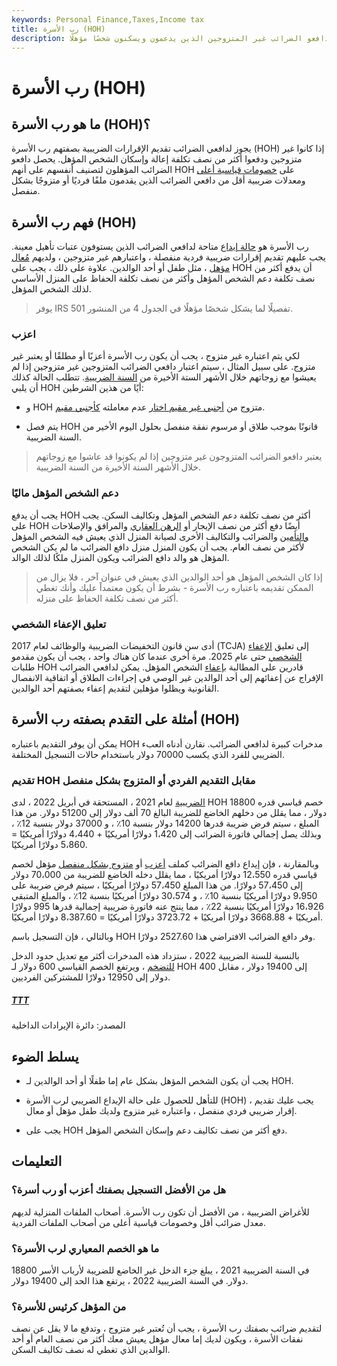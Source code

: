 ```yaml
---
keywords: Personal Finance,Taxes,Income tax
title: رب الأسرة (HOH)
description: رب الأسرة هو حالة تقديم الإقرارات الضريبية التي يستخدمها دافعو الضرائب غير المتزوجين الذين يدعمون ويسكنون شخصًا مؤهلًا.
---
```


# رب الأسرة (HOH)
## ما هو رب الأسرة (HOH)؟

يجوز لدافعي الضرائب تقديم الإقرارات الضريبية بصفتهم رب الأسرة (HOH) إذا كانوا غير متزوجين ودفعوا أكثر من نصف تكلفة إعالة وإسكان الشخص المؤهل. يحصل دافعو الضرائب المؤهلون لتصنيف أنفسهم على أنهم HOH على [خصومات قياسية أعلى](/standarddeduction) ومعدلات ضريبية أقل من دافعي الضرائب الذين يقدمون ملفًا فرديًا أو متزوجًا بشكل منفصل.

## فهم رب الأسرة (HOH)

رب الأسرة هو [حالة إيداع](/filingstatus) متاحة لدافعي الضرائب الذين يستوفون عتبات تأهيل معينة. يجب عليهم تقديم إقرارات ضريبية فردية منفصلة ، واعتبارهم غير متزوجين ، ولديهم [مُعال مؤهل](/dependent) ، مثل طفل أو أحد الوالدين. علاوة على ذلك ، يجب على HOH أن يدفع أكثر من نصف تكلفة دعم الشخص المؤهل وأكثر من نصف تكلفة الحفاظ على المنزل الأساسي لذلك الشخص المؤهل.

> يوفر IRS تفصيلًا لما يشكل شخصًا مؤهلًا في الجدول 4 من المنشور 501.

>

### اعزب

لكي يتم اعتباره غير متزوج ، يجب أن يكون رب الأسرة أعزبًا أو مطلقًا أو يعتبر غير متزوج. على سبيل المثال ، سيتم اعتبار دافعي الضرائب المتزوجين غير متزوجين إذا لم يعيشوا مع زوجاتهم خلال الأشهر الستة الأخيرة من [السنة الضريبية](/taxyear). تتطلب الحالة كذلك أن يلبي HOH أيًا من هذين الشرطين:

- و HOH متزوج من [أجنبي غير مقيم اختار](/nonresidentalien) عدم معاملته [كأجنبي مقيم](/residentalien).

- يتم فصل HOH قانونًا بموجب طلاق أو مرسوم نفقة منفصل بحلول اليوم الأخير من السنة الضريبية.

> يعتبر دافعو الضرائب المتزوجون غير متزوجين إذا لم يكونوا قد عاشوا مع زوجاتهم خلال الأشهر الستة الأخيرة من السنة الضريبية.

>

### دعم الشخص المؤهل ماليًا

يجب أن يدفع HOH أكثر من نصف تكلفة دعم الشخص المؤهل وتكاليف السكن. يجب على HOH أيضًا دفع أكثر من نصف الإيجار أو [الرهن العقاري](/mortgage) والمرافق والإصلاحات [والتأمين](/insurance) والضرائب والتكاليف الأخرى لصيانة المنزل الذي يعيش فيه الشخص المؤهل لأكثر من نصف العام. يجب أن يكون المنزل منزل دافع الضرائب ما لم يكن الشخص المؤهل هو والد دافع الضرائب ويكون المنزل ملكًا لذلك الوالد.

> إذا كان الشخص المؤهل هو أحد الوالدين الذي يعيش في عنوان آخر ، فلا يزال من الممكن تقديمه باعتباره رب الأسرة - بشرط أن يكون معتمداً عليك وأنك تغطي أكثر من نصف تكلفة الحفاظ على منزله.

>

### تعليق الإعفاء الشخصي

أدى سن قانون التخفيضات الضريبية والوظائف لعام 2017 (TCJA) إلى تعليق [الإعفاء الشخصي](/personal-exemption) حتى عام 2025. مرة أخرى عندما كان هناك واحد ، يجب أن يكون مقدمو طلبات HOH قادرين على المطالبة [بإعفاء](/exemption) الشخص المؤهل. يمكن لدافعي الضرائب الإفراج عن إعفائهم إلى أحد الوالدين غير الوصي في إجراءات الطلاق أو اتفاقية الانفصال القانونية ويظلوا مؤهلين لتقديم إعفاء بصفتهم أحد الوالدين.

## أمثلة على التقدم بصفته رب الأسرة (HOH)

يمكن أن يوفر التقديم باعتباره HOH مدخرات كبيرة لدافعي الضرائب. نقارن أدناه العبء الضريبي للفرد الذي يكسب 70000 دولار باستخدام حالات التسجيل المختلفة.

### تقديم HOH مقابل التقديم الفردي أو المتزوج بشكل منفصل

[الضريبية](/taxreturn) لعام 2021 ، المستحقة في أبريل 2022 ، لدى HOH خصم قياسي قدره 18800 دولار ، مما يقلل من دخلهم الخاضع للضريبة البالغ 70 ألف دولار إلى 51200 دولار. من هذا المبلغ ، سيتم فرض ضريبة قدرها 14200 دولار بنسبة 10٪ ، و 37000 دولار بنسبة 12٪ ، وبذلك يصل إجمالي فاتورة الضرائب إلى 1،420 دولارًا أمريكيًا + 4،440 دولارًا أمريكيًا = 5،860 دولارًا أمريكيًا.

وبالمقارنة ، فإن إيداع دافع الضرائب كملف [أعزب](/single) أو [متزوج بشكل منفصل](/mfs) مؤهل لخصم قياسي قدره 12،550 دولارًا أمريكيًا ، مما يقلل دخله الخاضع للضريبة من 70،000 دولار إلى 57،450 دولارًا. من هذا المبلغ 57،450 دولارًا أمريكيًا ، سيتم فرض ضريبة على 9،950 دولارًا أمريكيًا بنسبة 10٪ ، و 30،574 دولارًا أمريكيًا بنسبة 12٪ ، والمبلغ المتبقي 16،926 دولارًا أمريكيًا بنسبة 22٪ ، مما ينتج عنه فاتورة ضريبية إجمالية قدرها 995 دولارًا أمريكيًا + 3668.88 دولارًا أمريكيًا + 3723.72 دولارًا أمريكيًا = 8،387.60 دولارًا أمريكيًا.

وبالتالي ، فإن التسجيل باسم HOH وفر دافع الضرائب الافتراضي هذا 2527.60 دولارًا.

بالنسبة للسنة الضريبية 2022 ، ستزداد هذه المدخرات أكثر مع تعديل حدود الدخل [للتضخم](/inflation) ، ويرتفع الخصم القياسي 600 دولار لـ HOH إلى 19400 دولار ، مقابل 400 دولار إلى 12950 دولارًا للمشتركين الفرديين.

<h5> <a href=""> TTT </a> </h5>

المصدر: دائرة الإيرادات الداخلية

## يسلط الضوء

- يجب أن يكون الشخص المؤهل بشكل عام إما طفلًا أو أحد الوالدين لـ HOH.

- للتأهل للحصول على حالة الإيداع الضريبي لرب الأسرة (HOH) ، يجب عليك تقديم إقرار ضريبي فردي منفصل ، واعتباره غير متزوج ولديك طفل مؤهل أو معال.

- يجب على HOH دفع أكثر من نصف تكاليف دعم وإسكان الشخص المؤهل.

## التعليمات

### هل من الأفضل التسجيل بصفتك أعزب أو رب أسرة؟

للأغراض الضريبية ، من الأفضل أن تكون رب الأسرة. أصحاب الملفات المنزلية لديهم معدل ضرائب أقل وخصومات قياسية أعلى من أصحاب الملفات الفردية.

### ما هو الخصم المعياري لرب الأسرة؟

في السنة الضريبية 2021 ، يبلغ جزء الدخل غير الخاضع للضريبة لأرباب الأسر 18800 دولار. في السنة الضريبية 2022 ، يرتفع هذا الحد إلى 19400 دولار.

### من المؤهل كرئيس للأسرة؟

لتقديم ضرائب بصفتك رب الأسرة ، يجب أن تُعتبر غير متزوج ، وتدفع ما لا يقل عن نصف نفقات الأسرة ، ويكون لديك إما معال مؤهل يعيش معك أكثر من نصف العام أو أحد الوالدين الذي تغطي له نصف تكاليف السكن.

